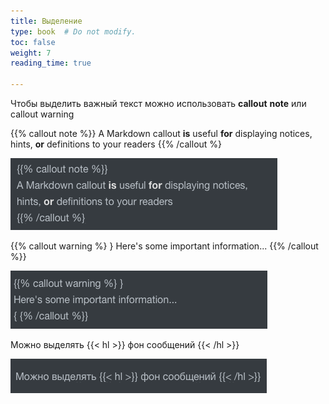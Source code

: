```yaml
---
title: Выделение
type: book  # Do not modify.
toc: false
weight: 7
reading_time: true

---
```




Чтобы выделить важный текст можно использовать **callout** **note** или callout warning

{{% callout note %}} 
A Markdown callout **is** useful **for** displaying notices, hints, **or** definitions to your readers {{% /callout %}

![image-20210614001844465](../../assets/media/image-20210614001844465.png)

{{% callout warning %} } 
Here's some important information... {{% /callout %}}

![image-20210614001831075](../../assets/media/image-20210614001831075.png)

Можно выделять {{< hl >}} фон сообщений {{< /hl >}}

![image-20210614001744067](../../assets/media/image-20210614001744067.png)

